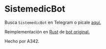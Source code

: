 # SistemedicBot
Busca `SistemedicBot` en Telegram o pícale [aquí.](https://t.me/sistemedicbot)

Reimplementación en [Rust](https://www.rust-lang.org/) de [bot original.](https://github.com/mucinoab/SistemedicBot)

Hecho por A342.

